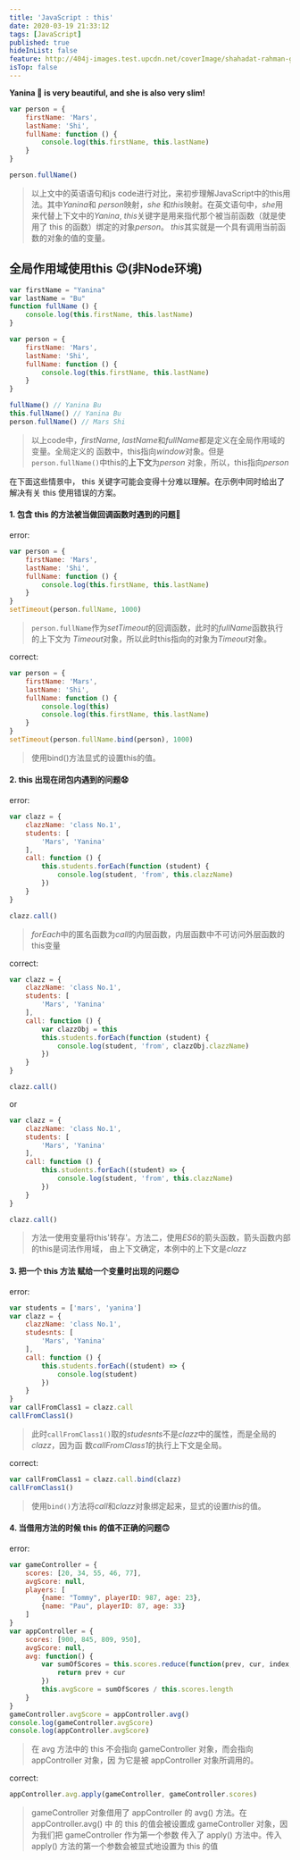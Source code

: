 ```yaml
---
title: 'JavaScript : this'
date: 2020-03-19 21:33:12
tags: [JavaScript]
published: true
hideInList: false
feature: http://404j-images.test.upcdn.net/coverImage/shahadat-rahman-gnyA8vd3Otc-unsplash.jpg
isTop: false
---
```

**Yanina 👧 is very beautiful, and she is also very slim!**
```js
var person = {
    firstName: 'Mars',
    lastName: 'Shi',
    fullName: function () {
        console.log(this.firstName, this.lastName)
    }
}

person.fullName()
```
> 以上文中的英语语句和js code进行对比，来初步理解JavaScript中的this用法。其中*Yanina*和
> *person*映射，*she* 和*this*映射。在英文语句中，*she*用来代替上下文中的*Yanina*,
> *this*关键字是用来指代那个被当前函数（就是使用了 this 的函数）绑定的对象*person*。
> *this*其实就是一个具有调用当前函数的对象的值的变量。

## 全局作用域使用this 😉(非Node环境)
```js
var firstName = "Yanina"
var lastName = "Bu"
function fullName () {
    console.log(this.firstName, this.lastName)
}

var person = {
    firstName: 'Mars',
    lastName: 'Shi',
    fullName: function () {
        console.log(this.firstName, this.lastName)
    }
}

fullName() // Yanina Bu
this.fullName() // Yanina Bu
person.fullName() // Mars Shi
```
> 以上code中，*firstName*, *lastName*和*fullName*都是定义在全局作用域的变量。全局定义的
> 函数中，this指向*window*对象。但是`person.fullName()`中this的**上下文**为*person*
> 对象，所以，this指向*person*

在下面这些情景中， this 关键字可能会变得十分难以理解。在示例中同时给出了解决有关 this 使用错误的方案。
#### 1. 包含 this 的方法被当做回调函数时遇到的问题🤑

error:
```js
var person = {
    firstName: 'Mars',
    lastName: 'Shi',
    fullName: function () {
        console.log(this.firstName, this.lastName)
    }
}
setTimeout(person.fullName, 1000)
```
> `person.fullName`作为*setTimeout*的回调函数，此时的*fullName*函数执行的上下文为
> *Timeout*对象，所以此时this指向的对象为*Timeout*对象。

correct:
```js
var person = {
    firstName: 'Mars',
    lastName: 'Shi',
    fullName: function () {
        console.log(this)
        console.log(this.firstName, this.lastName)
    }
}
setTimeout(person.fullName.bind(person), 1000)
```
> 使用bind()方法显式的设置this的值。

#### 2. this 出现在闭包内遇到的问题😧

error:
```js
var clazz = {
    clazzName: 'class No.1',
    students: [
        'Mars', 'Yanina'
    ],
    call: function () {
        this.students.forEach(function (student) {
            console.log(student, 'from', this.clazzName)
        })
    }
}

clazz.call()
```
> *forEach*中的匿名函数为*call*的内层函数，内层函数中不可访问外层函数的this变量

correct:
```js
var clazz = {
    clazzName: 'class No.1',
    students: [
        'Mars', 'Yanina'
    ],
    call: function () {
        var clazzObj = this
        this.students.forEach(function (student) {
            console.log(student, 'from', clazzObj.clazzName)
        })
    }
}

clazz.call()
```
or
```js
var clazz = {
    clazzName: 'class No.1',
    students: [
        'Mars', 'Yanina'
    ],
    call: function () {
        this.students.forEach((student) => {
            console.log(student, 'from', this.clazzName)
        })
    }
}

clazz.call()
```
> 方法一使用变量将this'转存'。方法二，使用*ES6*的箭头函数，箭头函数内部的this是词法作用域，
> 由上下文确定，本例中的上下文是*clazz*

#### 3. 把一个 this 方法 赋给一个变量时出现的问题😌

error:
```js
var students = ['mars', 'yanina']
var clazz = {
    clazzName: 'class No.1',
    studesnts: [
        'Mars', 'Yanina'
    ],
    call: function () {
        this.students.forEach((student) => {
            console.log(student)
        })
    }
}
var callFromClass1 = clazz.call
callFromClass1()
```
> 此时`callFromClass1()`取的*studesnts*不是*clazz*中的属性，而是全局的*clazz*，因为函
> 数*callFromClass1*的执行上下文是全局。

correct:
```js
var callFromClass1 = clazz.call.bind(clazz)
callFromClass1()
```
> 使用`bind()`方法将*call*和*clazz*对象绑定起来，显式的设置*this*的值。

#### 4. 当借用方法的时候 this 的值不正确的问题🙃

error:
```js
var gameController = {
	scores: [20, 34, 55, 46, 77],
	avgScore: null,
	players: [
		{name: "Tommy", playerID: 987, age: 23},
		{name: "Pau", playerID: 87, age: 33}
	]
}
var appController = {
	scores: [900, 845, 809, 950],
	avgScore: null,
	avg: function() {
		var sumOfScores = this.scores.reduce(function(prev, cur, index, array) {
			return prev + cur
		})
		this.avgScore = sumOfScores / this.scores.length
	}
}
gameController.avgScore = appController.avg()
console.log(gameController.avgScore)
console.log(appController.avgScore)
```
> 在 avg 方法中的 this 不会指向 gameController 对象，而会指向 appController 对象，因
> 为它是被 appController 对象所调用的。

correct:
```js
appController.avg.apply(gameController, gameController.scores)
```
> gameController 对象借用了 appController 的 avg() 方法。在 appController.avg() 中
> 的 this 的值会被设置成 gameController 对象，因为我们把 gameController 作为第一个参数
> 传入了 apply() 方法中。传入 apply() 方法的第一个参数会被显式地设置为 this 的值
